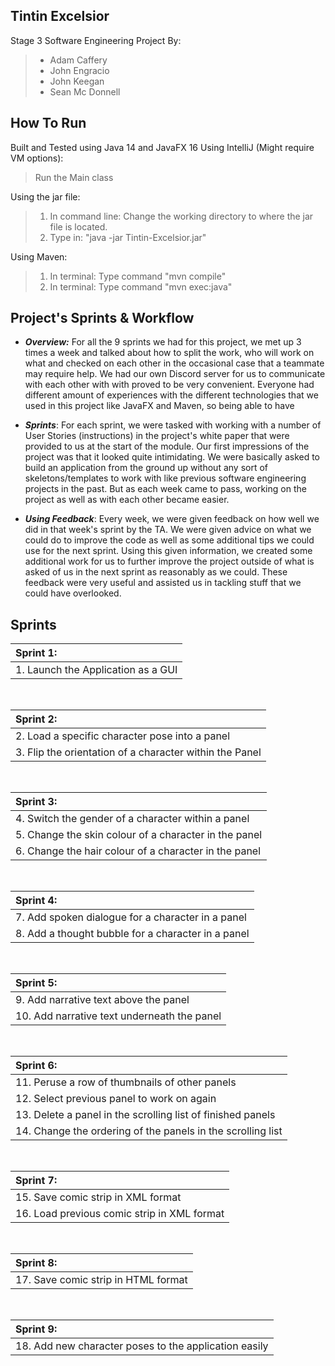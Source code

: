 ## Tintin Excelsior
Stage 3 Software Engineering Project By:
>- Adam Caffery
>- John Engracio
>- John Keegan
>- Sean Mc Donnell

## How To Run
Built and Tested using Java 14 and JavaFX 16
Using IntelliJ (Might require VM options):
> Run the Main class

Using the jar file:
> 1. In command line: Change the working directory to where the jar file is located.
> 2. Type in: "java -jar Tintin-Excelsior.jar"

Using Maven:
> 1. In terminal: Type command "mvn compile"
> 2. In terminal: Type command "mvn exec:java"

## Project's Sprints & Workflow

-   **_Overview:_** For all the 9 sprints we had for this project, we met up 3 times a week and talked about how to split the work, who will work on what and checked on each other in the occasional case that a teammate may require help. We had our own Discord server for us to communicate with each other with with proved to be very convenient. Everyone had different amount of experiences with the different technologies that we used in this project like JavaFX and Maven, so being able to have

-   **_Sprints_**: For each sprint, we were tasked with working with a number of User Stories (instructions) in the project's white paper that were provided to us at the start of the module. Our first impressions of the project was that it looked quite intimidating. We were basically asked to build an application from the ground up without any sort of skeletons/templates to work with like previous software engineering projects in the past. But as each week came to pass, working on the project as well as with each other became easier.

-   **_Using Feedback_**: Every week, we were given feedback on how well we did in that week's sprint by the TA. We were given advice on what we could do to improve the code as well as some additional tips we could use for the next sprint. Using this given information, we created some additional work for us to further improve the project outside of what is asked of us in the next sprint as reasonably as we could. These feedback were very useful and assisted us in tackling stuff that we could have overlooked.

## Sprints

|Sprint 1: |
|:--|
| 1. Launch the Application as a GUI |
<br/>

|Sprint 2: |
|:--|
| 2. Load a specific character pose into a panel |
| 3. Flip the orientation of a character within the Panel |
<br/>

|Sprint 3: |
|:--|
| 4. Switch the gender of a character within a panel |
| 5. Change the skin colour of a character in the panel |
| 6. Change the hair colour of a character in the panel |
<br/>

|Sprint 4: |
|:--|
| 7. Add spoken dialogue for a character in a panel |
| 8. Add a thought bubble for a character in a panel |
<br/>

|Sprint 5: |
|:--|
| 9. Add narrative text above the panel|
| 10. Add narrative text underneath the panel |
<br/>

|Sprint 6: |
|:--|
| 11. Peruse a row of thumbnails of other panels |
| 12. Select previous panel to work on again |
| 13. Delete a panel in the scrolling list of finished panels |
| 14. Change the ordering of the panels in the scrolling list |
<br/>

|Sprint 7: |
|:--|
| 15. Save comic strip in XML format |
| 16. Load previous comic strip in XML format |
<br/>

|Sprint 8: |
|:--|
| 17. Save comic strip in HTML format |
<br/>

|Sprint 9: |
|:--|
| 18. Add new character poses to the application easily |
